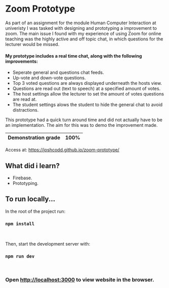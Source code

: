 # Zoom Prototype 
As part of an assignment for the module Human Computer Interaction at univeristy I was tasked with designing and prototyping a improvement to zoom. The main issue I found with my experience of using Zoom for online teaching was the highly active and off topic chat, in which questions for the lecturer would be missed.

#### My prototype includes a real time chat, along with the following improvements:  
- Seperate general and questions chat feeds.  
- Up-vote and down-vote questions.
- Top 3 voted questions are always displayed underneath the hosts view.
- Questions are read out (text to speech) at a specified amount of votes.
- The host settings allow the lecturer to set the amount of votes questions are read at.
- The student settings alows the student to hide the general chat to avoid distractions.

This prototype had a quick turn around time and did not actually have to be an implementation. The aim for this was to demo the improvement made.
<br>

|Demonstration grade  | 100% |
| ------------- | ------------- |

Access at: <https://joshcodd.github.io/zoom-prototype/>


## What did i learn?

- Firebase.
- Prototyping.

## To run locally...

In the root of the project run:

### `npm install`

<br/>

Then, start the development server with:

### `npm run dev`

<br/>

### Open [http://localhost:3000](http://localhost:3000) to view website in the browser.
